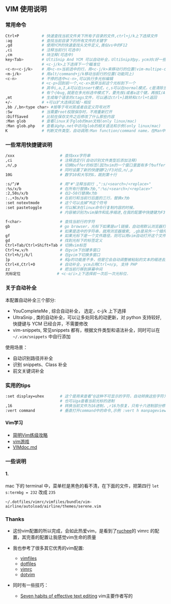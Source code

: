 ## VIM 使用说明

### 常用命令
```bash
Ctrl+P          # 快速查找当前文件夹下所有子目录的文件,ctrl+j/k上下选择文件
:ag             # 查找当前目录下的所有文件的关键字
,gd             # 使用YCM的快速查找头文件定义,类似vs中的F12
,ci             # 注释当前行(可选中)
,cm             # 块注释(可选中)
key<Tab>        # UltiSnip And YCM 可以自动补全，UltiSnip对py，ycm对c好一些
                # <c-j/k>上下选择下一个瞄准位
<c-n><c-j/k>    # 用<c-n>当前选中的行，用<c-j/k>来移动行的位置(vim-multipe-cursors)
<m-j/k>         # 用alt/command+j/k移动当前行的位置(功能同上)
<c-n>           # 不停的选中<c-n>,可以执行多光标编辑
                # <c-p>回到前一个,<c-x>放弃当前这个光标到下一个
                # 其中i,a,I,A可以在insert模式，c,s可以在normal模式，c是清除当前选中的文字
                # 有个小bug,就是在多光标选中模式下，要先按i或者a这个键，再按I/A
,mt             # 生成每个语言的ctags文件，可以通过ctrl+]跳转和ctrl+t返回
+/-             # +可以扩大选择区域/-相反
,bb /,bn<type char> #按等于号对其或者自定义符号对齐
:Sw             # 当需要root权限保存时，不用重新打开
:DiffSaved      # 比较在保存文件之后修改了什么那些内容
:Man glob       # 查看linux关于glob的man文档(only linux/mac)
:Man glob.php   # 查看从php.net中访问glob的相关语法和示例(only linux/mac)
K               # 判断文件类型，自动调用:Man function/command name，在Man中查光标所在处的词
```

### 一些常用快捷键说明
```bash
/xxx                    # 查找xxx字符串
,ci                     # 注释选定行(自动识别文件类型后添加注释)
,n/,p                   # 切换buffer的标签(因为vim的一个窗口里面有多个buffer)
                        # 同时设置了新的快捷键F2/F3对应,n/,p
10G                     # 数字10和大写的G，跳到第十行

:s/^/#                  # 用"#"注释当前行 ,":s/<search>/<replace>"
:%s/x/b                 # 在所有行替换x为b,":%s/<search>/<replace>"
:2,50s/x/b              # 在2~50行替换x为b
:.,+3s/x/b              # 在前行和当前行后面的三行，替换x为b
:set notextmode         # 这个可以去掉^M这个符号
:set pastetoggle        # 可以解决在linux命令行复制内容的时候，
                        # 内容被识别为vim操作和乱序缩进,在我的配置中快捷键为F3

f<char>                 # 查找当前行的字符
gb                      # go browser，光标下如果是url链接，自动用默认浏览器打开链接，
                        # 如果是选中的字符串，就用浏览器搜索, ,gb是另外一个插件提供的同样功能
gf                      # 如果光标下是一个文件路径，则可以用vim自动打开这个文件
gd                      # 找到光标下的标签定义
Ctrl+Tab/Ctrl+Shift+Tab # 切换vim标签
Ctrl+w,v/h              # 在gvim下创建多窗口
Ctrl+h/j/k/l            # 在gvim下切换多窗口
]p                      # 和p的功能差不多，但是它会自动调整被粘贴的文本的缩进去适应当前代码的位置
Ctrl+X,Ctrl+O           # 自动补全，ycm占用Ctrl+n/p, 支持 PHP
zz                      # 把当前行移到屏幕中间
光标定位                # <c-o/i>上下选择前一次后一次光标位.
```

### 关于自动补全
本配置自动补全三个部分:
- YouCompleteMe , 综合自动补全， <tab>选定，c-j/k 上下选择
- UltraSnip , 类的自动补全，可以让多处同名的动更新，对 python 支持较好,快捷键与 YCM 已经合并，不需要修改
- vim-snippets, 常见snippets 都有，根据文件类型和语法补全，同时可以在 `~/.vim/snippets` 中自行添加

使用场景：
- 自动识别路径并补全
- 识别 snippets、Class 补全
- 前文关键词补全

### 实用的tips
```bash
:set display=uhex       # 这个是用来查看^@这种不可显示的字符，自动转换这些字符为hex进制
                        # 也可以ga查看当前光标的进制
,16                     # 转换当前文件为16进制，,r16为恢复，只有十六进制部分修改才有用
:vert command           # 垂直打开command中的命令,示例 :vert h manpageview
```

#### Vim学习
- [简明Vim练级攻略](http://coolshell.cn/articles/5426.html)
- [vim游戏](http://vim-adventures.com/)
- [VIMdoc.md](https://github.com/yantze/vimrc/blob/master/VIMdoc.md)

### 一些说明

#### 1.
mac 下的 terminal 中，菜单栏是黑色的看不清，在下面的文件，把第四行 `let s:termbg = 232` 改成 `235`
```
~/.dotfiles/vimrc/vimfiles/bundle/vim-airline/autoload/airline/themes/serene.vim
```

### Thanks

- 这份vim配置的所以完成，会如此热爱vim，是看到了[ruchee](https://github.com/ruchee/vimrc)的 vimrc 的配置，其完善的配置让我感觉vim生命的质量

- 我也参考了很多其它优秀的vim配置:
    - [vimfiles](https://github.com/coderhwz/vimfiles)
    - [dotfiles](https://github.com/luin/dotfiles)
    - [vimrc](https://github.com/rhyzx/vimrc)
    - [dotvim](https://github.com/lilydjwg/dotvim)

- 同时有一些技巧：
    - [Seven habits of effective text editing](http://www.moolenaar.net/habits.html) vim主要作者写的
